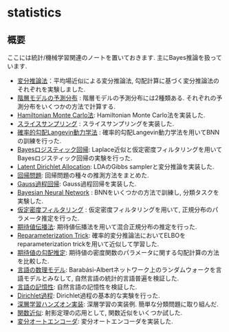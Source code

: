 # statistics

## 概要
ここには統計/機械学習関連のノートを置いておきます. 主にBayes推論を扱っています. 
* <a href="https://github.com/kitano-AppMath/statistics/blob/main/Variational-Inference.ipynb">変分推論法</a>：平均場近似による変分推論法, 勾配計算に基づく変分推論法のそれぞれを実験しました. 
* <a href="https://github.com/kitano-AppMath/statistics/blob/main/hierarchical-model.ipynb">階層モデルの予測分布</a> : 階層モデルの予測分布には2種類ある. それぞれの予測分布をいくつかの方法で計算する.
* <a href="https://github.com/kitano-AppMath/statistics/blob/main/HMC.ipynb">Hamiltonian Monte Carlo法</a>: Hamiltonian Monte Carlo法を実装した. 
* <a href="https://github.com/kitano-AppMath/statistics/blob/main/slice%20sampling.ipynb">スライスサンプリング</a> : スライスサンプリングを実装した.  
* <a href="https://github.com/kitano-AppMath/statistics/blob/main/Stochastic%20Gradient%20Langevin%20Dynamics%20Method.ipynb">確率的勾配Langevin動力学法</a> : 確率的勾配Langevin動力学法を用いてBNNの訓練を行った. 
* <a href="https://github.com/kitano-AppMath/statistics/blob/main/Bayes%20Logistic%20Regression.ipynb">Bayesロジスティック回帰</a>: Laplace近似と仮定密度フィルタリングを用いてBayesロジスティック回帰の実験を行った. 
* <a href="https://github.com/kitano-AppMath/statistics/blob/main/LDA.ipynb">Latent Dirichlet Allocation</a>: LDAのGibbs samplerと変分推論を実装した. 
* <a href="https://github.com/kitano-AppMath/statistics/blob/main/regression-problem.ipynb">回帰問題</a>: 回帰問題の種々の推測方法をまとめた. 
* <a href="https://github.com/kitano-AppMath/statistics/blob/main/Gaussian%20Process.ipynb">Gauss過程回帰</a>: Gauss過程回帰を実装した. 
* <a href="https://github.com/kitano-AppMath/statistics/blob/main/BNN.ipynb">Bayesian Neural Network</a> : BNNをいくつかの方法で訓練し, 分類タスクを実験した. 
* <a href="https://github.com/kitano-AppMath/statistics/blob/main/Assumed-Density-Filtering.ipynb">仮定密度フィルタリング</a> : 仮定密度フィルタリングを用いて, 正規分布のパラメータ推定を行った. 
* <a href="https://github.com/kitano-AppMath/statistics/blob/main/Expectation%20Propagation.ipynb">期待値伝播法</a>: 期待値伝播法を用いて混合正規分布の推定を行った. 
* <a href="https://github.com/kitano-AppMath/statistics/blob/main/reparameterization-trick.ipynb">Reparameterization Trick</a>: 確率的変分推論法においてELBOをreparameterization trickを用いて近似して学習した.
* <a href="https://github.com/kitano-AppMath/statistics/blob/main/Reparametrization-tirck.ipynb">期待値の勾配推定</a>: 期待値の密度関数のパラメータに関する勾配計算の方法を比較した. 
* <a href="https://github.com/kitano-AppMath/statistics/blob/main/Mathematical%20Model%20for%20Natural%20Language.ipynb">言語の数理モデル</a>: Barabási-Albertネットワーク上のランダムウォークを言語モデルとみなして, 自然言語の統計的言語普遍を検証した. 
* <a href="https://github.com/kitano-AppMath/statistics/blob/main/Natural%20Language%20as%20a%20Sequential%20Data.ipynb">言語の記憶性</a>: 自然言語の記憶性を検証した. 
* <a href="https://github.com/kitano-AppMath/statistics/blob/main/Nonparametric%20Bayesian%20Inference.ipynb">Dirichlet過程</a>: Dirichlet過程の基本的な実験を行った. 
* <a href="https://github.com/kitano-AppMath/statistics/blob/main/Hands-on%20Deep%20Learning.ipynb">深層学習ハンズオン実装</a>: 深層学習の実装例. 簡単な分類問題に取り組んだ. 
* <a href="https://github.com/kitano-AppMath/statistics/blob/main/Functional-Analysis--Numerical-Analysis.ipynb">関数近似</a>: 射影定理の応用として, 関数近似をいくつか試した. 
* <a href="https://github.com/kitano-AppMath/statistics/blob/main/variational-auto-encoder.ipynb">変分オートエンコーダ</a>: 変分オートエンコーダを実装した. 
